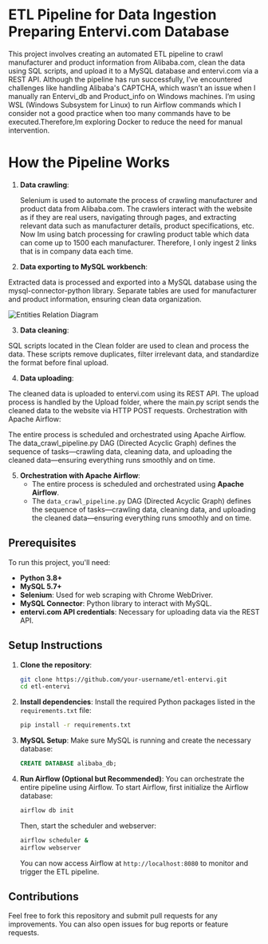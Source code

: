 # ETL Pipeline for Data Ingestion Preparing Entervi.com Database

This project involves creating an automated ETL pipeline to crawl manufacturer and product information from Alibaba.com, clean the data using SQL scripts, and upload it to a MySQL database and entervi.com via a REST API. Although the pipeline has run successfully, I’ve encountered challenges like handling Alibaba's CAPTCHA, which wasn’t an issue when I manually ran Entervi_db and Product_info on Windows machines. I’m using WSL (Windows Subsystem for Linux) to run Airflow commands which I consider not a good practice when too many commands have to be executed.Therefore,Im exploring Docker to reduce the need for manual intervention.

# How the Pipeline Works
1. **Data crawling**:
   
   Selenium is used to automate the process of crawling manufacturer and product data from Alibaba.com.
   The crawlers interact with the website as if they are real users, navigating through pages, and extracting relevant data such as manufacturer details, product specifications, etc.
   Now Im using batch processing for crawling product table which data can come up to 1500 each manufacturer. Therefore, I only ingest 2 links that is in company data each time.

2. **Data exporting to MySQL workbench**:

Extracted data is processed and exported into a MySQL database using the mysql-connector-python library.
Separate tables are used for manufacturer and product information, ensuring clean data organization.

![Entities Relation Diagram](https://github.com/user-attachments/assets/760c2d07-4bb2-4289-bd7c-17df216e3035)

3. **Data cleaning**:

SQL scripts located in the Clean folder are used to clean and process the data.
These scripts remove duplicates, filter irrelevant data, and standardize the format before final upload.

4. **Data uploading**:

The cleaned data is uploaded to entervi.com using its REST API.
The upload process is handled by the Upload folder, where the main.py script sends the cleaned data to the website via HTTP POST requests.
Orchestration with Apache Airflow:

The entire process is scheduled and orchestrated using Apache Airflow.
The data_crawl_pipeline.py DAG (Directed Acyclic Graph) defines the sequence of tasks—crawling data, cleaning data, and uploading the cleaned data—ensuring everything runs smoothly and on time.

5. **Orchestration with Apache Airflow**:
   - The entire process is scheduled and orchestrated using **Apache Airflow**.
   - The `data_crawl_pipeline.py` DAG (Directed Acyclic Graph) defines the sequence of tasks—crawling data, cleaning data, and uploading the cleaned data—ensuring everything runs smoothly and on time.

## Prerequisites

To run this project, you'll need:

- **Python 3.8+**
- **MySQL 5.7+**
- **Selenium**: Used for web scraping with Chrome WebDriver.
- **MySQL Connector**: Python library to interact with MySQL.
- **entervi.com API credentials**: Necessary for uploading data via the REST API.

## Setup Instructions

1. **Clone the repository**:
   ```bash
   git clone https://github.com/your-username/etl-entervi.git
   cd etl-entervi
   ```

2. **Install dependencies**:
   Install the required Python packages listed in the `requirements.txt` file:
   ```bash
   pip install -r requirements.txt
   ```

3. **MySQL Setup**:
   Make sure MySQL is running and create the necessary database:
   ```sql
   CREATE DATABASE alibaba_db;
   ```

4. **Run Airflow (Optional but Recommended)**:
   You can orchestrate the entire pipeline using Airflow. To start Airflow, first initialize the Airflow database:
   ```bash
   airflow db init
   ```

   Then, start the scheduler and webserver:
   ```bash
   airflow scheduler &
   airflow webserver
   ```

   You can now access Airflow at `http://localhost:8080` to monitor and trigger the ETL pipeline.


## Contributions

Feel free to fork this repository and submit pull requests for any improvements. You can also open issues for bug reports or feature requests.
